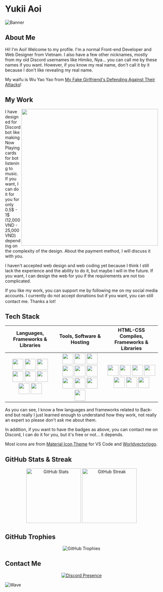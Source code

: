 # Yukii Aoi

![Banner](https://cdn.discordapp.com/attachments/1100359940918476812/1100464694260670534/image.png)

## About Me

Hi! I'm Aoi! Welcome to my profile. I'm a normal Front-end Developer and Web Designer from Vietnam.
I also have a few other nicknames, mostly from my old Discord usernames like Himiko, Nya... you can call me by these names if you want. However, if you know my real name, don't call it by it because I don't like revealing my real name.

My waifu is Wu Yao Yao from [My Fake Girlfriend's Defending Against Their Attacks](https://www.bilibilicomics.com/detail/mc1872)!

## My Work

<img src="https://cdn.discordapp.com/attachments/1100359940918476812/1100457541256876102/my-product.png" width="450" align="right">

I have designed for Discord bot like making Now Playing cards for bot listening to music. If you want, I can do it for you for only 0.5$ - 1$ (12,000 VND - 25,000 VND) depending on the complexity of the design. About the payment method, I will discuss it with you.

I haven't accepted web design and web coding yet because I think I still lack the experience and the ability to do it, but maybe I will in the future. If you want, I can design the web for you if the requirements are not too complicated.

If you like my work, you can support me by following me on my social media accounts. I currently do not accept donations but if you want, you can still contact me. Thanks a lot! <img src="https://cdn.discordapp.com/emojis/814532004267819079.png" width="16">

## Tech Stack

|Languages, Frameworks & Libraries|Tools, Software & Hosting|HTML-CSS Compiles, Frameworks & Libraries|
|:-:|:-:|:-:|
|<img src="https://cdn.discordapp.com/attachments/1100359940918476812/1100471922149564608/image.png" height="36"> <img src="https://cdn.discordapp.com/attachments/1100359940918476812/1100471922497683546/image.png" height="36"> <img src="https://cdn.discordapp.com/attachments/1100359940918476812/1100471922858405888/image.png" height="36"> <img src="https://cdn.discordapp.com/attachments/1100359940918476812/1100472454004080650/image.png" height="36"> <img src="https://cdn.discordapp.com/attachments/1100359940918476812/1100472454184443954/image.png" height="36"> <img src="https://cdn.discordapp.com/attachments/1100359940918476812/1100472454377377812/image.png" height="36"> <img src="https://cdn.discordapp.com/attachments/1100359940918476812/1100472454578700421/image.png" height="36"> <img src="https://cdn.discordapp.com/attachments/1100359940918476812/1100472454813585438/image.png" height="36">|<img src="https://cdn.discordapp.com/attachments/1100359940918476812/1100472455040073859/image.png" height="36"> <img src="https://cdn.discordapp.com/attachments/1100359940918476812/1100472455258185838/image.png" height="36"> <img src="https://cdn.discordapp.com/attachments/1100359940918476812/1100472455438536704/image.png" height="36"> <img src="https://cdn.discordapp.com/attachments/1100359940918476812/1100472455648247838/image.png" height="36"> <img src="https://cdn.discordapp.com/attachments/1100359940918476812/1100472455857971250/image.png" height="36"> <img src="https://cdn.discordapp.com/attachments/1100359940918476812/1100472623156170763/image.png" height="36"> <img src="https://cdn.discordapp.com/attachments/1100359940918476812/1100472623395258369/image.png" height="36"> <img src="https://cdn.discordapp.com/attachments/1100359940918476812/1100472623613354034/image.png" height="36"> <img src="https://cdn.discordapp.com/attachments/1100359940918476812/1100472623944699924/image.png" height="36"> <img src="https://cdn.discordapp.com/attachments/1100359940918476812/1100472624167010446/image.png" height="36">|<img src="https://cdn.discordapp.com/attachments/1100359940918476812/1100471919926575185/image.png" height="36"> <img src="https://cdn.discordapp.com/attachments/1100359940918476812/1100471920262131794/image.png" height="36"> <img src="https://cdn.discordapp.com/attachments/1100359940918476812/1100471920501202965/image.png" height="36"> <img src="https://cdn.discordapp.com/attachments/1100359940918476812/1100471920765435985/image.png" height="36"> <img src="https://cdn.discordapp.com/attachments/1100359940918476812/1100471921092599878/image.png" height="36"> <img src="https://cdn.discordapp.com/attachments/1100359940918476812/1100471921453301790/image.png" height="36"> <img src="https://cdn.discordapp.com/attachments/1100359940918476812/1100471921793052802/image.png" height="36">|

As you can see, I know a few languages and frameworks related to Back-end but really I just learned enough to understand how they work, not really an expert so please don't ask me about them.

In addition, if you want to have the badges as above, you can contact me on Discord, I can do it for you, but it's free or not... it depends.

Most icons are from [Material Icon Theme](https://marketplace.visualstudio.com/items?itemName=PKief.material-icon-theme) for VS Code and [Worldvectorlogo](https://worldvectorlogo.com/).

## GitHub Stats & Streak

<div align="center">

[<img src="https://github-readme-stats.vercel.app/api?username=yukii-aoi&show_icons=true&theme=dracula" height="180" alt="GitHub Stats">](https://github.com/anuraghazra/github-readme-stats)
[<img src="https://streak-stats.demolab.com/?user=yukii-aoi&theme=dracula" height="180" alt="GitHub Streak">](https://github.com/anuraghazra/github-readme-stats)

</div>

## GitHub Trophies

<div align="center">

![GitHub Trophies](https://github-profile-trophy.vercel.app/?username=yukii-aoi&theme=dracula&margin-w=6&margin-h=6)

</div>

## Contact Me

<div align="center">

[![Discord Presence](https://lanyard.cnrad.dev/api/804715190263349298?theme=dark&bg=282A36&borderRadius=15px&animated=true)](https://discord.com/users/804715190263349298)

</div>

![Wave](https://cdn.discordapp.com/attachments/1100359940918476812/1100478757317398660/image.png)
